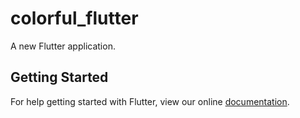 # colorful_flutter

A new Flutter application.

## Getting Started

For help getting started with Flutter, view our online
[documentation](https://flutter.io/).
